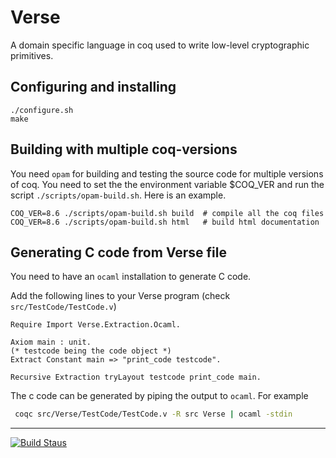 Verse
=====

A domain specific language in coq used to write low-level
cryptographic primitives.


Configuring and installing
--------------------------

```
./configure.sh
make

```

Building with multiple coq-versions
-----------------------------------

You need `opam` for building and testing the source code for multiple
versions of coq. You need to set the the environment variable $COQ_VER
and run the script `./scripts/opam-build.sh`. Here is an example.

```
COQ_VER=8.6 ./scripts/opam-build.sh build  # compile all the coq files
COQ_VER=8.6 ./scripts/opam-build.sh html   # build html documentation

```

Generating C code from Verse file
---------------------------------

You need to have an `ocaml` installation to generate C code.

Add the following lines to your Verse program (check `src/TestCode/TestCode.v`)

```coq
Require Import Verse.Extraction.Ocaml.

Axiom main : unit.
(* testcode being the code object *)
Extract Constant main => "print_code testcode".

Recursive Extraction tryLayout testcode print_code main.

```

The c code can be generated by piping the output to `ocaml`. For example

```bash
 coqc src/Verse/TestCode/TestCode.v -R src Verse | ocaml -stdin
```

---

[![Build Staus][travis-status]][travis-raaz]

[wiki]: <https://github.com/piyush-kurur/verse-coq/wiki> "Verse coq repo"
[repo]: <https://github.com/piyush-kurur/verse-coq> "Verse on github"

[emailgroups]: <https://groups.google.com/forum/#!forum/hraaz> "Raaz on Google groups"

[travis-status]: <https://secure.travis-ci.org/piyush-kurur/verse-coq.png> "Build status"

[travis-raaz]: <https://travis-ci.org/piyush-kurur/verse-coq/>
